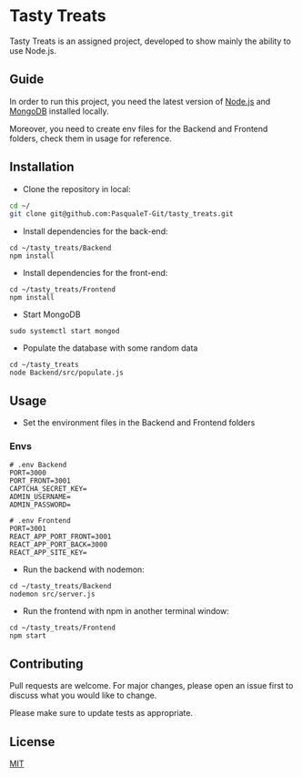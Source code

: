 # Tasty Treats

Tasty Treats is an assigned project, developed to show mainly the ability to use Node.js.

## Guide
In order to run this project, you need the latest version of [Node.js](https://nodejs.org/en/) and [MongoDB](https://www.mongodb.com/try/download/community) installed locally.

Moreover, you need to create env files for the Backend and Frontend folders, check them in usage for reference.

## Installation

- Clone the repository in local:

```bash
cd ~/
git clone git@github.com:PasqualeT-Git/tasty_treats.git
```
- Install dependencies for the back-end:

```
cd ~/tasty_treats/Backend
npm install
```
- Install dependencies for the front-end:
```
cd ~/tasty_treats/Frontend
npm install
```
- Start MongoDB
```
sudo systemctl start mongod 
```
- Populate the database with some random data
```
cd ~/tasty_treats
node Backend/src/populate.js
```


## Usage
- Set the environment files in the Backend and Frontend folders
### Envs
```
# .env Backend
PORT=3000
PORT_FRONT=3001
CAPTCHA_SECRET_KEY=
ADMIN_USERNAME=
ADMIN_PASSWORD=
```

```
# .env Frontend
PORT=3001
REACT_APP_PORT_FRONT=3001
REACT_APP_PORT_BACK=3000
REACT_APP_SITE_KEY=
```

- Run the backend with nodemon:
```
cd ~/tasty_treats/Backend
nodemon src/server.js
```
- Run the frontend with npm in another terminal window:
```
cd ~/tasty_treats/Frontend
npm start
```


## Contributing
Pull requests are welcome. For major changes, please open an issue first to discuss what you would like to change.

Please make sure to update tests as appropriate.

## License
[MIT](https://choosealicense.com/licenses/mit/)
